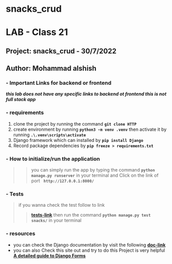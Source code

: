 # snacks_crud
# LAB - Class 21
## Project: snacks_crud - 30/7/2022
## Author: Mohammad alshish 

### - Important Links for backend or frontend 
***this lab does not have any specific links to backend ot frontend this is not full stack app***

### - requirements
1. clone the project by running the command **`git clone HTTP`**
2. create environment by running **`python3 -m venv .venv`** then activate it by running **`.\.venv\scripts\activate`**
3. Django framework which can installed by **`pip install Django`**
4. Record package dependencies by **`pip freeze > requirements.txt`**

### - How to initialize/run the application
> > you can simply run the app by typing the command **`python manage.py runserver`** in your terminal and Click on the link of port **` http://127.0.0.1:8000/`**

### - Tests
> if you wanna check the test follow to link
> >**[tests-link](snacks/tests.py)** then run the command **`python manage.py test snacks/`** in your terminal

### - resources
- you can check the Django documentation by visit the following **[doc-link](https://docs.djangoproject.com/en/4.0/)**
- you can also Check this  site out and try to do this Project is very helpful **[A detailed guide to Django Forms
](https://levelup.gitconnected.com/a-detailed-guide-to-django-forms-c4aa9b366608)**